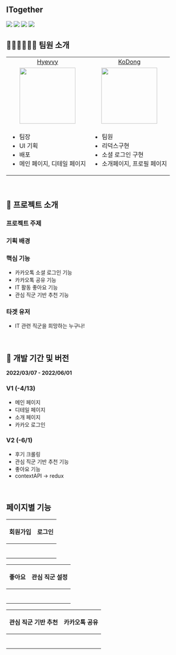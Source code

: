 ## ITogether

 <img src="https://img.shields.io/badge/React-v17.0.2-61dafb?logo=React"/>
  <img src="https://img.shields.io/badge/Redux-v8.0.1-764abc?logo=Redux"/>
  <img src="https://img.shields.io/badge/axios-v0.26.1-671CDE"/>
  <img src="https://img.shields.io/badge/ReactRouterDom-v6.2.2-671CDE?logo=ReactRouter"/>

## 👩🏻‍💻👨🏻‍💻 팀원 소개 

<table>
 <tr align="center">
    <td><a href="https://github.com/Hyevvy">Hyevvy</a></td>
    <td><a href="https://github.com/KoDongUk">KoDong</a></td>
  </tr>

  <tr align="center">
  <td><img src="https://avatars.githubusercontent.com/u/72402747?v=4"  width="150px"/></td>
    <td><img src="https://avatars.githubusercontent.com/u/61736616?v=4" width="150px"/></td>
    
  </tr>

 <tr>
  <td><ul><li>팀장</li><li>UI 기획</li>
  <li>배포</li><li>메인 페이지, 디테일 페이지</li></ul></td>
  <td><ul><li>팀원</li><li>리덕스구현</li><li>소셜 로그인 구현</li><li>소개페이지, 프로필 페이지</li></ul></td>
  </tr>
</table>

<br/>

## 📣 프로젝트 소개

### 프로젝트 주제

### 기획 배경

### 핵심 기능

- 카카오톡 소셜 로그인 기능
- 카카오톡 공유 기능
- IT 활동 좋아요 기능
- 관심 직군 기반 추천 기능
  
### 타겟 유저 

- IT 관련 직군을 희망하는 누구나!


<br/>

## 📅 개발 기간 및 버전
**2022/03/07 - 2022/06/01**

### V1 (-4/13)

- 메인 페이지
- 디테일 페이지
- 소개 페이지
- 카카오 로그인
  
### V2 (-6/1)

- 후기 크롤링
- 관심 직군 기반 추천 기능
- 좋아요 기능
- contextAPI -> redux

<br/>

## 페이지별 기능

|<p align="center">회원가입</p>|<p align="center">로그인</p>|
|------|------|
|<p align="center"><img src=""/></p> |<p align="center"><img src=""/></p> |


|<p align="center">좋아요</p>|<p align="center">관심 직군 설정</p>|
|------|------|
|<p align="center"><img src=""/></p> |<p align="center"><img src=""/></p> |

|<p align="center">관심 직군 기반 추천</p>|<p align="center">카카오톡 공유</p>|
|------|------|
|<p align="center"><img src=""/></p> |<p align="center"><img src=""/></p> |
